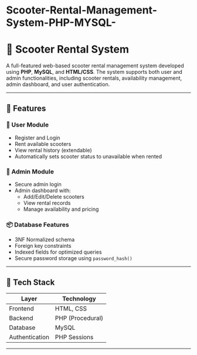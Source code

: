 # Scooter-Rental-Management-System-PHP-MYSQL-
# 🛴 Scooter Rental System

A full-featured web-based scooter rental management system developed using **PHP**, **MySQL**, and **HTML/CSS**. The system supports both user and admin functionalities, including scooter rentals, availability management, admin dashboard, and user authentication.

---

## 🚀 Features

### 👤 User Module
- Register and Login
- Rent available scooters
- View rental history (extendable)
- Automatically sets scooter status to unavailable when rented

### 🔐 Admin Module
- Secure admin login
- Admin dashboard with:
  - Add/Edit/Delete scooters
  - View rental records
  - Manage availability and pricing

### 📦 Database Features
- 3NF Normalized schema
- Foreign key constraints
- Indexed fields for optimized queries
- Secure password storage using `password_hash()`

---

## 🧱 Tech Stack

| Layer            | Technology       |
|------------------|------------------|
| Frontend         | HTML, CSS        |
| Backend          | PHP (Procedural) |
| Database         | MySQL            |
| Authentication   | PHP Sessions     |

---
